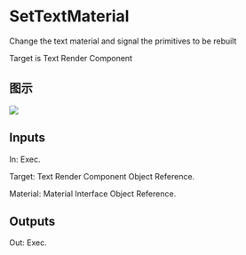 # SetTextMaterial

Change the text material and signal the primitives to be rebuilt

Target is Text Render Component

## 图示

![]($-20221218-20354463.png)

## Inputs

In: Exec.

Target: Text Render Component Object Reference.

Material: Material Interface Object Reference.  

## Outputs

Out: Exec.

